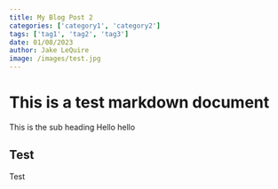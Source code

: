 ```yaml
---
title: My Blog Post 2
categories: ['category1', 'category2']
tags: ['tag1', 'tag2', 'tag3']
date: 01/08/2023
author: Jake LeQuire
image: /images/test.jpg
---
```


# This is a test markdown document
This is the sub heading Hello hello

## Test
Test